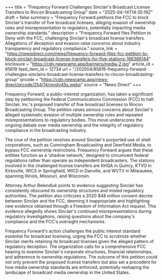 +++
title = "Frequency Forward Challenges Sinclair's Broadcast License Transfers to Rincon Broadcasting Group"
date = "2025-04-14T14:35:19Z"
draft = false
summary = "Frequency Forward petitions the FCC to block Sinclair's transfer of five broadcast licenses, alleging evasion of ownership rules and misrepresentation to regulators, potentially impacting media ownership standards."
description = "Frequency Forward files Petition to Deny with the FCC, challenging Sinclair's broadcast license transfers. Allegations of deception and evasion raise concerns about industry transparency and regulatory compliance."
source_link = "https://newsdirect.com/news/frequency-forward-files-fcc-petition-to-block-sinclair-broadcast-license-transfers-for-five-stations-166366144"
enclosure = "https://cdn.newsramp.app/banners/media-2.jpg"
article_id = 85619
feed_item_id = 12734
url = "/202504/85619-frequency-forward-challenges-sinclairs-broadcast-license-transfers-to-rincon-broadcasting-group"
qrcode = "https://cdn.newsramp.app/news-direct/qrcode/254/14/rendy4Ss.webp"
source = "News Direct"
+++

<p>Frequency Forward, a public-interest organization, has taken a significant step by petitioning the Federal Communications Commission (FCC) to halt Sinclair, Inc.'s proposed transfer of five broadcast licenses to Rincon Broadcasting Group. The petition raises serious concerns about Sinclair's alleged systematic evasion of multiple ownership rules and repeated misrepresentations to regulatory bodies. This move underscores the ongoing debate over media ownership and the integrity of regulatory compliance in the broadcasting industry.</p><p>The crux of the petition revolves around Sinclair's purported use of shell corporations, such as Cunningham Broadcasting and Deerfield Media, to bypass FCC ownership restrictions. Frequency Forward argues that these entities function as a 'shadow network,' designed to circumvent federal regulations rather than operate as independent broadcasters. The stations involved in the challenged license transfers are KHQA in Quincy, KTVO in Kirksville, WICS in Springfield, WICD in Danville, and WVTV in Milwaukee, spanning Illinois, Missouri, and Wisconsin.</p><p>Attorney Arthur Belendiuk points to evidence suggesting Sinclair has consistently obscured its ownership structures and misled regulatory authorities. The petition also criticizes a 2020 $48 million consent decree between Sinclair and the FCC, deeming it inappropriate and highlighting new evidence obtained through a Freedom of Information Act request. This evidence allegedly shows Sinclair's continued misrepresentations during regulatory investigations, raising questions about the company's compliance and the FCC's oversight mechanisms.</p><p>Frequency Forward's action challenges the public interest standard essential for broadcast licensing, urging the FCC to scrutinize whether Sinclair merits retaining its broadcast licenses given the alleged pattern of regulatory deception. The organization calls for a comprehensive FCC hearing to examine Sinclair's corporate structures, financial relationships, and adherence to ownership regulations. The outcome of this petition could not only prevent the proposed license transfers but also set a precedent for how media ownership standards are enforced, potentially reshaping the landscape of broadcast media ownership in the United States.</p>